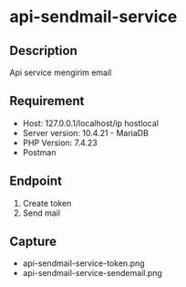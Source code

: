 # api-sendmail-service
## Description
Api service mengirim email

## Requirement
 - Host: 127.0.0.1/localhost/ip hostlocal
 - Server version: 10.4.21 - MariaDB
 - PHP Version: 7.4.23
 - Postman

## Endpoint
1. Create token
2. Send mail

## Capture
 - api-sendmail-service-token.png
 - api-sendmail-service-sendemail.png
